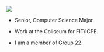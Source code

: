 <img src='Tony.jpg'>


<ul><li>Senior, Computer Science Major.</li></ul>

<ul><li>Work at the Coliseum for FIT/ICPE.</li></ul>

<ul><li>I am a member of Group 22